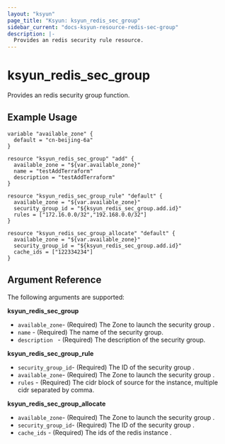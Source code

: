 ```yaml
---
layout: "ksyun"
page_title: "Ksyun: ksyun_redis_sec_group"
sidebar_current: "docs-ksyun-resource-redis-sec-group"
description: |-
  Provides an redis security rule resource.
---
```


# ksyun_redis_sec_group

Provides an redis security group function.

## Example Usage

```hcl
variable "available_zone" {
  default = "cn-beijing-6a"
}

resource "ksyun_redis_sec_group" "add" {
  available_zone = "${var.available_zone}"
  name = "testAddTerraform"
  description = "testAddTerraform"
}

resource "ksyun_redis_sec_group_rule" "default" {
  available_zone = "${var.available_zone}"
  security_group_id = "${ksyun_redis_sec_group.add.id}"
  rules = ["172.16.0.0/32","192.168.0.0/32"]
}

resource "ksyun_redis_sec_group_allocate" "default" {
  available_zone = "${var.available_zone}"
  security_group_id = "${ksyun_redis_sec_group.add.id}"
  cache_ids = ["122334234"]
}
```

## Argument Reference

The following arguments are supported:

**ksyun_redis_sec_group**

* `available_zone`- (Required) The Zone to launch the security group .
* `name` - (Required) The name of   the security group.
*  `description ` - (Required) The description of   the security group.

**ksyun_redis_sec_group_rule**

- `security_group_id`- (Required) The ID of  the security group .
- `available_zone`- (Required) The Zone to launch the security group .
- `rules` - (Required) The cidr block of source for the instance, multiple cidr separated by comma.

**ksyun_redis_sec_group_allocate**

- `available_zone`- (Required) The Zone to launch the security group .
- `security_group_id`- (Required) The ID of  the security group .
- `cache_ids` - (Required) The ids of   the redis instance .